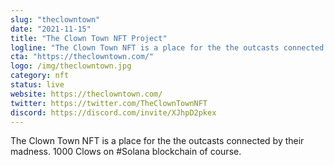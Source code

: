 ```yaml
---
slug: "theclowntown"
date: "2021-11-15"
title: "The Clown Town NFT Project"
logline: "The Clown Town NFT is a place for the the outcasts connected by their madness. 1000 Clows on #Solana blockchain of course."
cta: "https://theclowntown.com/"
logo: /img/theclowntown.jpg
category: nft
status: live
website: https://theclowntown.com/
twitter: https://twitter.com/TheClownTownNFT
discord: https://discord.com/invite/XJhpD2pkex
---
```


The Clown Town NFT is a place for the the outcasts connected by their madness. 1000 Clows on #Solana blockchain of course.
